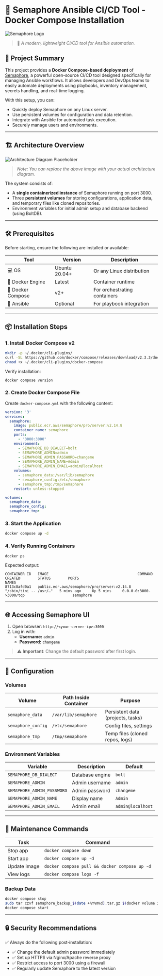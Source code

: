 # 🔧 Semaphore Ansible CI/CD Tool - Docker Compose Installation

![Semaphore Logo](https://semaphoreci.com/blog/assets/images/semaphore-logo-3d9cffd3.png)

> 🚀 *A modern, lightweight CI/CD tool for Ansible automation.*

## 📌 Project Summary

This project provides a **Docker Compose-based deployment** of [Semaphore](https://github.com/ansible-semaphore/semaphore), a powerful open-source CI/CD tool designed specifically for managing Ansible workflows. It allows developers and DevOps teams to easily automate deployments using playbooks, inventory management, secrets handling, and real-time logging.

With this setup, you can:
- Quickly deploy Semaphore on any Linux server.
- Use persistent volumes for configuration and data retention.
- Integrate with Ansible for automated task execution.
- Securely manage users and environments.

---

## 🏗️ Architecture Overview

![Architecture Diagram Placeholder](docs/architecture-diagram.png)

> _Note: You can replace the above image with your actual architecture diagram._

The system consists of:
- A **single containerized instance** of Semaphore running on port 3000.
- Three **persistent volumes** for storing configurations, application data, and temporary files like cloned repositories.
- Environment variables for initial admin setup and database backend (using BoltDB).

---

## 🛠️ Prerequisites

Before starting, ensure the following are installed or available:

| Tool | Version | Description |
|------|---------|-------------|
| 💻 OS | Ubuntu 20.04+ | Or any Linux distribution |
| 🐳 Docker Engine | Latest | Container runtime |
| 🐳 Docker Compose | v2+ | For orchestrating containers |
| 🧪 Ansible | Optional | For playbook integration |

---

## 📦 Installation Steps

### 1. Install Docker Compose v2

```bash
mkdir -p ~/.docker/cli-plugins/
curl -SL https://github.com/docker/compose/releases/download/v2.3.3/docker-compose-linux-x86_64 -o ~/.docker/cli-plugins/docker-compose
chmod +x ~/.docker/cli-plugins/docker-compose
```

Verify installation:
```bash
docker compose version
```

### 2. Create Docker Compose File

Create `docker-compose.yml` with the following content:

```yaml
version: '3'
services:
  semaphore:
    image: public.ecr.aws/semaphore/pro/server:v2.14.8
    container_name: semaphore
    ports:
      - "3000:3000"
    environment:
      - SEMAPHORE_DB_DIALECT=bolt
      - SEMAPHORE_ADMIN=admin
      - SEMAPHORE_ADMIN_PASSWORD=changeme
      - SEMAPHORE_ADMIN_NAME=Admin
      - SEMAPHORE_ADMIN_EMAIL=admin@localhost
    volumes:
      - semaphore_data:/var/lib/semaphore
      - semaphore_config:/etc/semaphore
      - semaphore_tmp:/tmp/semaphore
    restart: unless-stopped

volumes:
  semaphore_data:
  semaphore_config:
  semaphore_tmp:
```

### 3. Start the Application

```bash
docker compose up -d
```

### 4. Verify Running Containers

```bash
docker ps
```

Expected output:
```
CONTAINER ID   IMAGE                                         COMMAND                  CREATED        STATUS        PORTS                                       NAMES
8713c8afd0a1   public.ecr.aws/semaphore/pro/server:v2.14.8   "/sbin/tini -- /usr/…"   5 mins ago     Up 5 mins     0.0.0.0:3000->3000/tcp                      semaphore
```

---

## 🌐 Accessing Semaphore UI

1. Open browser: `http://<your-server-ip>:3000`
2. Log in with:
   - **Username:** `admin`
   - **Password:** `changeme`

> ⚠️ **Important**: Change the default password after first login.

---

## 🧰 Configuration

### Volumes

| Volume | Path Inside Container | Purpose |
|--------|-----------------------|---------|
| `semaphore_data` | `/var/lib/semaphore` | Persistent data (projects, tasks) |
| `semaphore_config` | `/etc/semaphore` | Config files, settings |
| `semaphore_tmp` | `/tmp/semaphore` | Temp files (cloned repos, logs) |

### Environment Variables

| Variable | Description | Default |
|----------|-------------|---------|
| `SEMAPHORE_DB_DIALECT` | Database engine | `bolt` |
| `SEMAPHORE_ADMIN` | Admin username | `admin` |
| `SEMAPHORE_ADMIN_PASSWORD` | Admin password | `changeme` |
| `SEMAPHORE_ADMIN_NAME` | Display name | `Admin` |
| `SEMAPHORE_ADMIN_EMAIL` | Admin email | `admin@localhost` |

---

## 🔄 Maintenance Commands

| Task | Command |
|------|---------|
| Stop app | `docker compose down` |
| Start app | `docker compose up -d` |
| Update image | `docker compose pull && docker compose up -d` |
| View logs | `docker compose logs -f` |

### Backup Data

```bash
docker compose stop
sudo tar czvf semaphore_backup_$(date +%Y%m%d).tar.gz $(docker volume inspect semaphore_data semaphore_config semaphore_tmp | jq -r '.[].Mountpoint')
docker compose start
```

---

## 🔒 Security Recommendations

✅ Always do the following post-installation:

- ✅ Change the default admin password immediately  
- ✅ Set up HTTPS via Nginx/Apache reverse proxy  
- ✅ Restrict access to port 3000 using a firewall  
- ✅ Regularly update Semaphore to the latest version  
